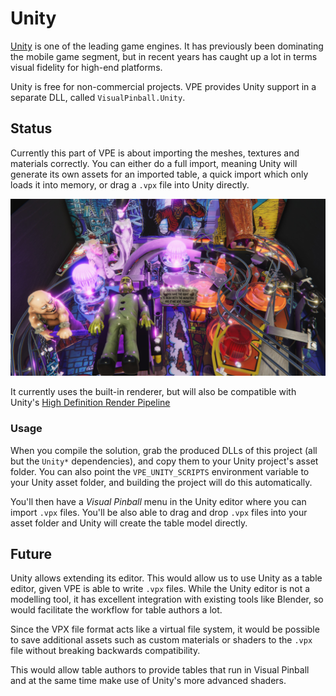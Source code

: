 # Unity

[Unity](https://unity.com/) is one of the leading game engines. It has 
previously been dominating the mobile game segment, but in recent years
has caught up a lot in terms visual fidelity for high-end platforms.

Unity is free for non-commercial projects. VPE provides Unity support in a
separate DLL, called `VisualPinball.Unity`.

## Status

Currently this part of VPE is about importing the meshes, textures and 
materials correctly. You can either do a full import, meaning Unity will
generate its own assets for an imported table, a quick import which only loads
it into memory, or drag a `.vpx` file into Unity directly.

![Monster Bash in Unity](mb_unity_teaser.jpg)

It currently uses the built-in renderer, but will also be compatible with
Unity's [High Definition Render Pipeline](https://docs.unity3d.com/Packages/com.unity.render-pipelines.high-definition@7.1/manual/index.html)

### Usage

When you compile the solution, grab the produced DLLs of this project (all
but the `Unity*` dependencies), and copy them to your Unity project's asset
folder. You can also point the `VPE_UNITY_SCRIPTS` environment variable to
your Unity asset folder, and building the project will do this automatically.

You'll then have a *Visual Pinball* menu in the Unity editor where you can 
import `.vpx` files. You'll be also able to drag and drop `.vpx` files into 
your asset folder and Unity will create the table model directly.

## Future

Unity allows extending its editor. This would allow us to use Unity as a table
editor, given VPE is able to write `.vpx` files. While the Unity editor is not
a modelling tool, it has excellent integration with existing tools like 
Blender, so would facilitate the workflow for table authors a lot.

Since the VPX file format acts like a virtual file system, it would be possible
to save additional assets such as custom materials or shaders to the `.vpx` 
file without breaking backwards compatibility.

This would allow table authors to provide tables that run in Visual Pinball and
at the same time make use of Unity's more advanced shaders.

